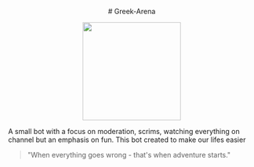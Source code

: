 <p align="center"># Greek-Arena</p>

<p align="center">
 <img width="200" height="200" src="https://cdn.discordapp.com/icons/362993221229346818/6531bdcf7b28b47c54d7d3770849a906.png"
</p>
    
    
A small bot with a focus on moderation, scrims, watching everything on channel but an emphasis on fun.
This bot created to make our lifes easier

> "When everything goes wrong - that's when adventure starts."

